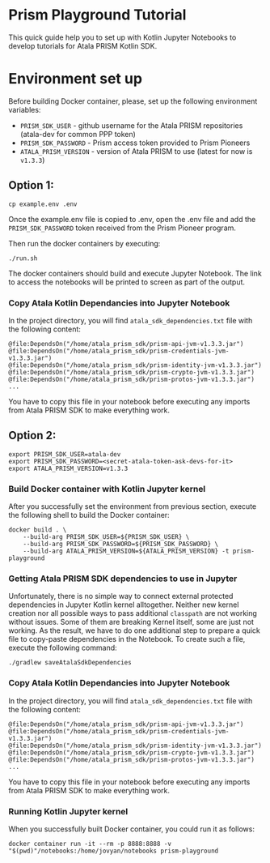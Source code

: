 # Prism Playground Tutorial

This quick guide help you to set up with Kotlin Jupyter Notebooks to develop tutorials for Atala PRISM Kotlin SDK. 

# Environment set up

Before building Docker container, please, set up the following environment variables:
* `PRISM_SDK_USER` - github username for the Atala PRISM repositories (atala-dev for common PPP token)
* `PRISM_SDK_PASSWORD` - Prism access token provided to Prism Pioneers
* `ATALA_PRISM_VERSION` - version of Atala PRISM to use (latest for now is `v1.3.3`) 

## Option 1:

```shell
cp example.env .env
```

Once the example.env file is copied to .env, open the .env file and add the `PRISM_SDK_PASSWORD` token received from the Prism Pioneer program.

Then run the docker containers by executing:

```shell
./run.sh
```

The docker containers should build and execute Jupyter Notebook. The link to access the notebooks will be printed to screen as part of the output.

### Copy Atala Kotlin Dependancies into Jupyter Notebook
In the project directory, you will find `atala_sdk_dependencies.txt` file with the following content:
```text
@file:DependsOn("/home/atala_prism_sdk/prism-api-jvm-v1.3.3.jar")
@file:DependsOn("/home/atala_prism_sdk/prism-credentials-jvm-v1.3.3.jar")
@file:DependsOn("/home/atala_prism_sdk/prism-identity-jvm-v1.3.3.jar")
@file:DependsOn("/home/atala_prism_sdk/prism-crypto-jvm-v1.3.3.jar")
@file:DependsOn("/home/atala_prism_sdk/prism-protos-jvm-v1.3.3.jar")
...
```

You have to copy this file in your notebook before executing any imports from Atala PRISM SDK to make everything work.

## Option 2:
```shell
export PRISM_SDK_USER=atala-dev
export PRISM_SDK_PASSWORD=<secret-atala-token-ask-devs-for-it>
export ATALA_PRISM_VERSION=v1.3.3
```

### Build Docker container with Kotlin Jupyter kernel

After you successfully set the environment from previous section,
execute the following shell to build the Docker container:
```shell
docker build . \
    --build-arg PRISM_SDK_USER=${PRISM_SDK_USER} \
    --build-arg PRISM_SDK_PASSWORD=${PRISM_SDK_PASSWORD} \
    --build-arg ATALA_PRISM_VERSION=${ATALA_PRISM_VERSION} -t prism-playground
```

### Getting Atala PRISM SDK dependencies to use in Jupyter

Unfortunately, there is no simple way to connect external protected dependencies in Jupyter Kotlin kernel alltogether.
Neither new kernel creation nor all possible ways to pass additional `classpath` are not working without issues.
Some of them are breaking Kernel itself, some are just not working. As the result, we have to do one additional step
to prepare a quick file to copy-paste dependencies in the Notebook. To create such a file, execute the following command:
```shell
./gradlew saveAtalaSdkDependencies
```

### Copy Atala Kotlin Dependancies into Jupyter Notebook
In the project directory, you will find `atala_sdk_dependencies.txt` file with the following content:
```text
@file:DependsOn("/home/atala_prism_sdk/prism-api-jvm-v1.3.3.jar")
@file:DependsOn("/home/atala_prism_sdk/prism-credentials-jvm-v1.3.3.jar")
@file:DependsOn("/home/atala_prism_sdk/prism-identity-jvm-v1.3.3.jar")
@file:DependsOn("/home/atala_prism_sdk/prism-crypto-jvm-v1.3.3.jar")
@file:DependsOn("/home/atala_prism_sdk/prism-protos-jvm-v1.3.3.jar")
...
```

You have to copy this file in your notebook before executing any imports from Atala PRISM SDK to make everything work.

### Running Kotlin Jupyter kernel

When you successfully built Docker container, you could run it as follows:

```shell
docker container run -it --rm -p 8888:8888 -v "$(pwd)"/notebooks:/home/jovyan/notebooks prism-playground
```
